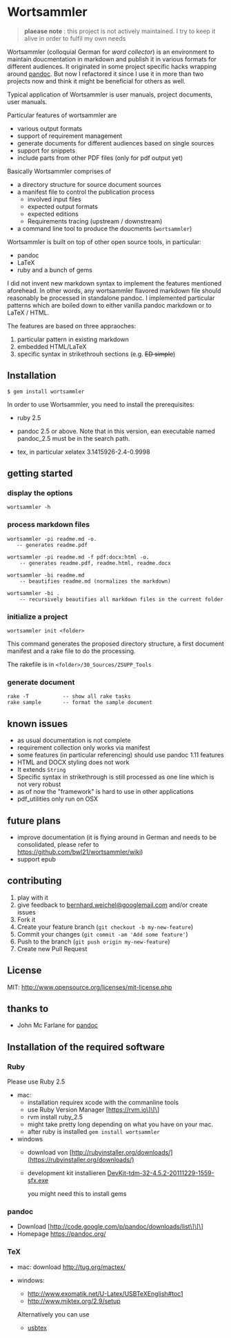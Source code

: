 # Wortsammler

> **plaease note**
> :   this project is not actively maintained. I try to keep it alive in
>     order to fulfil my own needs

Wortsammler (colloquial German for *word collector*) is an environment
to maintain doucmentation in markdown and publish it in various formats
for different audiences. It originated in some project specific hacks
wrapping around [pandoc](http://johnmacfarlane.net/pandoc/). But now I
refactored it since I use it in more than two projects now and think it
might be beneficial for others as well.

Typical application of Wortsammler is user manuals, project documents,
user manuals.

Particular features of wortsammler are

-   various output formats
-   support of requirement management
-   generate documents for different audiences based on single sources
-   support for snippets
-   include parts from other PDF files (only for pdf output yet)

Basically Wortsammler comprises of

-   a directory structure for source document sources
-   a manifest file to control the publication process
    -   involved input files
    -   expected output formats
    -   expected editions
    -   Requirements tracing (upstream / downstream)
-   a command line tool to produce the doucments (`wortsammler`)

Wortsammler is built on top of other open source tools, in particular:

-   pandoc
-   LaTeX
-   ruby and a bunch of gems

I did not invent new markdown syntax to implement the features mentioned
aforehead. In other words, any wortsammler flavored markdown file should
reasonably be processed in standalone pandoc. I implemented particular
patterns which are boiled down to either vanilla pandoc markdown or to
LaTeX / HTML.

The features are based on three appraoches:

1.  particular pattern in existing markdown
2.  embedded HTML/LaTeX
3.  specific syntax in strikethrouh sections (e.g. ~~ED simple~~)

## Installation

    $ gem install wortsammler

In order to use Wortsammler, you need to install the prerequisites:

-   ruby 2.5
-   pandoc 2.5 or above. Note that in this version, ean executable named
    pandoc_2.5 must be in the search path.

-   tex, in particular xelatex 3.1415926-2.4-0.9998

## getting started

### display the options

    wortsammler -h

### process markdown files

    wortsammler -pi readme.md -o.  
       -- generates readme.pdf

    wortsammler -pi readme.md -f pdf:docx:html -o. 
        -- generates readme.pdf, readme.html, readme.docx

    wortsammler -bi readme.md
        -- beautifies readme.md (normalizes the markdown)

    wortsammler -bi .
        -- recursively beautifies all markdown files in the current folder    

### initialize a project

    wortsammler init <folder>

This command generates the proposed directory structure, a first
document manifest and a rake file to do the processing.

The rakefile is in `<folder>/30_Sources/ZSUPP_Tools`

### generate document

    rake -T           -- show all rake tasks
    rake sample       -- format the sample document

## known issues

-   as usual documentation is not complete
-   requirement collection only works via manifest
-   some features (in particular referencing) should use pandoc 1.11
    features
-   HTML and DOCX styling does not work
-   It extends `String`
-   Specific syntax in strikethrough is still processed as one line
    which is not very robust
-   as of now the "framework" is hard to use in other applications
-   pdf_utilities only run on OSX

## future plans

-   improve documentation (it is flying around in German and needs to be
    consolidated, please refer to
    <https://github.com/bwl21/wortsammler/wiki>)
-   support epub

## contributing

1.  play with it
2.  give feedback to <bernhard.weichel@googlemail.com> and/or create
    issues
3.  Fork it
4.  Create your feature branch (`git checkout -b my-new-feature`)
5.  Commit your changes (`git commit -am 'Add some feature'`)
6.  Push to the branch (`git push origin my-new-feature`)
7.  Create new Pull Request

## License

MIT: http://www.opensource.org/licenses/mit-license.php

## thanks to

-   John Mc Farlane for [pandoc](http://johnmacfarlane.net/pandoc/)

## Installation of the required software

### Ruby

Please use Ruby 2.5

-   mac:
    -   installation requirex xcode with the commanline tools
    -   use Ruby Version Manager \[https://rvm.io\]\[\]
    -   rvm install ruby_2.5
    -   might take pretty long depending on what you have on your mac.
    -   after ruby is installed `gem install wortsammler`
-   windows
    -   download von
        [http://rubyinstaller.org/downloads/](https://rubyinstaller.org/downloads/)
    -   development kit installieren
        [DevKit-tdm-32-4.5.2-20111229-1559-sfx.exe](https://github.com/downloads/oneclick/rubyinstaller/DevKit-tdm-32-4.5.2-20111229-1559-sfx.exe)

        you might need this to install gems

### pandoc

-   Download \[http://code.google.com/p/pandoc/downloads/list\]\[\]
-   Homepage <https://pandoc.org/>

### TeX

-   mac: download <http://tug.org/mactex/>

-   windows:

    -   <http://www.exomatik.net/U-Latex/USBTeXEnglish#toc1>
    -   <http://www.miktex.org/2.9/setup>

    Alternatively you can use

    -   [usbtex](http://www.exomatik.net/U-Latex/USBTeXEnglish)
